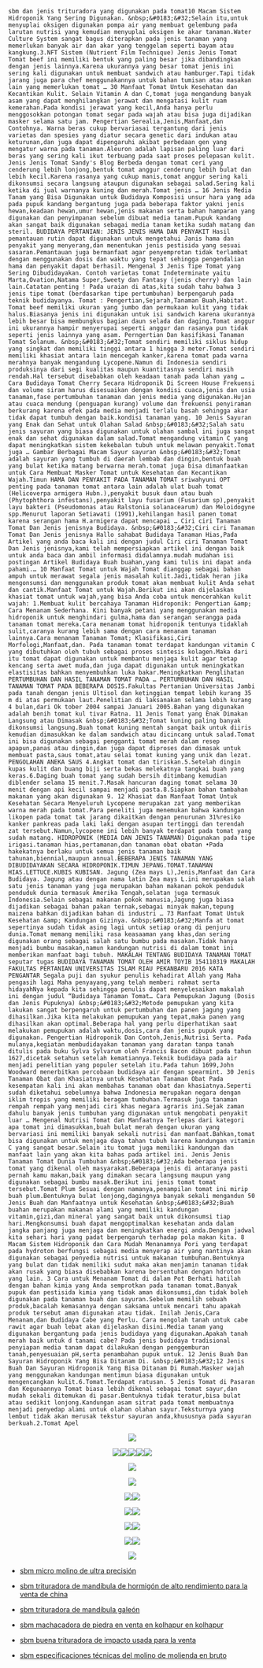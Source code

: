 
```
sbm dan jenis trituradora yang digunakan pada tomat10 Macam Sistem Hidroponik Yang Sering Digunakan. &nbsp;&#0183;&#32;Selain itu,untuk menyuplai oksigen digunakan pompa air yang membuat gelembung pada larutan nutrisi yang kemudian menyuplai oksigen ke akar tanaman.Water Culture System sangat bagus diterapkan pada jenis tanaman yang memerlukan banyak air dan akar yang tenggelam seperti bayam atau kangkung.3.NFT Sistem (Nutrient Film Technique) Jenis Jenis Tomat Tomat beef ini memiliki bentuk yang paling besar jika dibandingkan dengan jenis lainnya.Karena ukurannya yang besar tomat jenis ini sering kali digunakan untuk membuat sandwich atau hamburger.Tapi tidak jarang juga para chef menggunakannya untuk bahan tumisan atau masakan lain yang memerlukan tomat … 30 Manfaat Tomat Untuk Kesehatan dan Kecantikan Kulit. Selain Vitamin A dan C,tomat juga mengandung banyak asam yang dapat menghilangkan jerawat dan mengatasi kulit ruam kemerahan.Pada kondisi jerawat yang kecil,Anda hanya perlu menggosokkan potongan tomat segar pada wajah atau bisa juga dijadikan masker selama satu jam. Pengertian Serealia,Jenis,Manfaat,dan Contohnya. Warna beras cukup bervariasai tergantung dari jenis varietas dan spesies yang diatur secara genetic dari indukan atau keturunan,dan juga dapat dipengaruhi akibat perbedaan gen yang mengatur warna pada tanaman.Aleuron adalah lapisan paling luar dari beras yang sering kali ikut terbuang pada saat proses pelepasan kulit. Jenis Jenis Tomat Sandy's Blog Berbeda dengan tomat ceri yang cenderung lebih lonjong,bentuk tomat anggur cenderung lebih bulat dan lebih kecil.Karena rasanya yang cukup manis,tomat anggur sering kali dikonsumsi secara langsung ataupun digunakan sebagai salad.Sering kali ketika di jual warnanya kuning dan merah.Tomat jenis … 16 Jenis Media Tanam yang Bisa Digunakan untuk Budidaya Komposisi unsur hara yang ada pada pupuk kandang bergantung juga pada beberapa faktor yakni jenis hewan,keadaan hewan,umur hewan,jenis makanan serta bahan hamparan yang digunakan dan penyimpanan sebelum dibuat media tanam.Pupuk kandang akan sangat baik digunakan sebagai media tanam ketika sudah matang dan steril. BUDIDAYA PERTANIAN: JENIS JENIS HAMA DAN PENYAKIT Hasil pemantauan rutin dapat digunakan untuk mengetahui Janis hama dan penyakit yang menyerang,dan menentukan jenis pestisida yang sesuai sasaran.Pemantauan juga bermanfaat agar penyemprotan tidak terlambat dengan menggunakan dosis dan waktu yang tepat sehingga pengendalian hama dan penyakit dapat berhasil. Mengenal 3 Jenis Tipe Tomat yang Sering Dibudidayakan. Contoh varietas tomat Indeterminate yaitu Marta,Ovation,Natama Super,Sweety dan Fantasy (jenis cherry) dan lain lain.Catatan penting ! Pada uraian di atas,kita sudah tahu bahwa 3 jenis tipe tomat (berdasarkan tipe pertumbuhan) berpengaruh pada teknik budidayanya. Tomat : Pengertian,Sejarah,Tanaman Buah,Habitat. Tomat beef memiliki ukuran yang jumbo dan permukaan kulit yang tidak halus.Biasanya jenis ini digunakan untuk isi sandwich karena ukurannya lebih besar bisa membungkus bagian daun selada dan daging.Tomat anggur ini ukurannya hampir menyerupai seperti anggur dan rasanya pun tidak seperti jenis lainnya yang asam. Perngertian Dan kasifikasi Tanaman Tomat Solanum. &nbsp;&#0183;&#32;Tomat sendiri memiliki siklus hidup yang singkat dan memiliki tinggi antara 1 hingga 3 meter.Tomat sendiri memiliki khasiat antara lain mencegah kanker,karena tomat pada warna merahnya banyak mengandung Lycopene.Namun di Indonesia sendiri produksinya dari segi kualitas maupun kuantitasnya sendiri masih rendah.Hal tersebut disebabkan oleh keadaan tanah pada lahan yang … Cara Budidaya Tomat Cherry Secara Hidroponik Di Screen House Frekuensi dan volume siram harus disesuaikan dengan kondisi cuaca,jenis dan usia tanaman,fase pertumbuhan tanaman dan jenis media yang digunakan.Hujan atau cuaca mendung (penguapan kurang) volume dan frekuensi penyiraman berkurang karena efek pada media menjadi terlalu basah sehingga akar tidak dapat tumbuh dengan baik.kondisi tanaman yang. 10 Jenis Sayuran yang Enak dan Sehat untuk Olahan Salad &nbsp;&#0183;&#32;Salah satu jenis sayuran yang biasa digunakan untuk olahan sambal ini juga sangat enak dan sehat digunakan dalam salad.Tomat mengandung vitamin C yang dapat meningkatkan sistem kekebalan tubuh untuk melawan penyakit.Tomat juga … Gambar Berbagai Macam Sayur sayuran &nbsp;&#0183;&#32;Tomat adalah sayuran yang tumbuh di daerah lembab dan dingin,bentuk buah yang bulat ketika matang berwarna merah.tomat juga bisa dimanfaatkan untuk Cara Membuat Masker Tomat untuk Kesehatan dan Kecantikan Wajah.Timun HAMA DAN PENYAKIT PADA TANAMAN TOMAT sriwahyuni OPT penting pada tanaman tomat antara lain adalah ulat buah tomat (Helicoverpa armigera Hubn.),penyakit busuk daun atau buah (Phytophthora infestans),penyakit layu fusarium (Fusarium sp),penyakit layu bakteri (Pseudomonas atau Ralstonia solanacearum) dan Meloidogyne spp.Menurut laporan Setiawati (1991),kehilangan hasil panen tomat karena serangan hama H.armigera dapat mencapai … Ciri ciri Tanaman Tomat Dan Jenis jenisnya Budidaya. &nbsp;&#0183;&#32;Ciri ciri Tanaman Tomat Dan Jenis jenisnya Hallo sahabat Budidaya Tanaman Hias,Pada Artikel yang anda baca kali ini dengan judul Ciri ciri Tanaman Tomat Dan Jenis jenisnya,kami telah mempersiapkan artikel ini dengan baik untuk anda baca dan ambil informasi didalamnya.mudah mudahan isi postingan Artikel Budidaya Buah buahan,yang kami tulis ini dapat anda pahami.… 10 Manfaat Tomat untuk Wajah Tomat dianggap sebagai bahan ampuh untuk merawat segala jenis masalah kulit.Jadi,tidak heran jika mengonsumsi dan menggunakan produk tomat akan membuat kulit Anda sehat dan cantik.Manfaat Tomat untuk Wajah.Berikut ini akan dijelaskan khasiat tomat untuk wajah,yang bisa Anda coba untuk mencerahkan kulit wajah: 1.Membuat kulit bercahaya Tanaman Hidroponik: Pengertian &amp; Cara Menanam Sederhana. Kini banyak petani yang menggunakan media hidroponik untuk menghindari gulma,hama dan serangan serangga pada tanaman tomat mereka.Cara menanam tomat hidroponik tentunya tidaklah sulit,caranya kurang lebih sama dengan cara menanam tanaman lainnya.Cara menanam Tanaman Tomat; Klasifikasi,Ciri Morfologi,Manfaat,dan. Pada tanaman tomat terdapat kandungan vitamin C yang dibutuhkan oleh tubuh sebagai proses sintesis kolagen.Maka dari itu tomat dapat digunakan untuk membantu menjaga kulit agar tetap kencang serta awet muda,dan juga dapat digunakan untuk meningkatkan elastisitas bahkan menyembuhkan luka bakar.Meningkatkan Penglihatan PERTUMBUHAN DAN HASIL TANAMAN TOMAT PADA … PERTUMBUHAN DAN HASIL TANAMAN TOMAT PADA BEBERAPA DOSIS.Fakultas Pertanian Universitas Jambi pada tanah dengan jenis Ultisol dan ketinggian tempat lebih kurang 35 m di atas permukaan laut.Penelitian di laksanakan selama lebih kurang 4 bulan,dari Ok tober 2004 sampai Januari 2005.Bahan yang digunakan adalah benih tomat kul tivar Ratna. 11 Jenis Tomat yang Enak Dimakan Langsung atau Dimasak &nbsp;&#0183;&#32;Tomat kuning paling banyak dikonsumsi langsung.Buah tomat kuning mentah sangat baik untuk diiris kemudian dimasukkan ke dalam sandwich atau dicincang untuk salad.Tomat ini bisa digunakan sebagai pengganti tomat merah dalam resep apapun,panas atau dingin,dan juga dapat diproses dan dimasak untuk membuat pasta,saus tomat,atau selai tomat kuning yang unik dan lezat. PENGOLAHAN ANEKA SAUS 4.Angkat tomat dan tiriskan.5.Setelah dingin kupas kulit dan buang biji serta bekas melekatnya tangkai buah yang keras.6.Daging buah tomat yang sudah bersih ditimbang kemudian diblender selama 15 menit.7.Masak hancuran daging tomat selama 30 menit dengan api kecil sampai menjadi pasta.8.Siapkan bahan tambahan makanan yang akan digunakan 9. 12 Khasiat dan Manfaat Tomat Untuk Kesehatan Secara Menyeluruh Lycopene merupakan zat yang memberikan warna merah pada tomat.Para peneliti juga menemukan bahwa kandungan likopen pada tomat tak jarang dikaitkan dengan penurunan 31%resiko kanker pankreas pada laki laki dengan asupan tertinggi dan terendah zat tersebut.Namun,lycopene ini lebih banyak terdapat pada tomat yang sudah matang. HIDROPONIK (MEDIA DAN JENIS TANAMAN) Digunakan pada tipe irigasi.tanaman hias,pertamanan,dan tanaman obat obatan •Pada hakekatnya berlaku untuk semua jenis tanaman baik tahunan,biennial,maupun annual.BEBERAPA JENIS TANAMAN YANG DIBUDIDAYAKAN SECARA HIDROPONIK.TIMUN JEPANG.TOMAT.TANAMAN HIAS.LETTUCE.KUBIS KUBISAN. Jagung (Zea mays L),Jenis,Manfaat dan Cara Budidaya. Jagung atau dengan nama latin Zea mays L.ini merupakan salah satu jenis tanaman yang juga merupakan bahan makanan pokok penduduk penduduk dunia termasuk Amerika Tengah,selatan juga termasuk Indonesia.Selain sebagai makanan pokok manusia,Jagung juga biasa dijadikan sebagai bahan pakan ternak,sebagai minyak makan,tepung maizena bahkan dijadikan bahan di industri … 73 Manfaat Tomat Untuk Kesehatan &amp; Kandungan Gizinya. &nbsp;&#0183;&#32;Manfa at tomat sepertinya sudah tidak asing lagi untuk setiap orang di penjuru dunia.Tomat memang memiliki rasa keasaaman yang khas,dan sering digunakan orang sebagai salah satu bumbu pada masakan.Tidak hanya menjadi bumbu masakan,namun kandungan nutrisi di dalam tomat ini memberikan manfaat bagi tubuh. MAKALAH TENTANG BUDIDAYA TANAMAN TOMAT seputar tugas BUDIDAYA TANAMAN TOMAT OLEH AMIR TOYIB 154110319 MAKALAH FAKULTAS PERTANIAN UNIVERSITAS ISLAM RIAU PEKANBARU 2016 KATA PENGANTAR Segala puji dan syukur penulis kehadirat Allah yang Maha pengasih lagi Maha penyayang,yang telah memberi rahmat serta hidayahNya kepada kita sehingga penulis dapat menyelesaikan makalah ini dengan judul “Budidaya Tanaman Tomat… Cara Pemupukan Jagung (Dosis dan Jenis Pupuknya) &nbsp;&#0183;&#32;Metode pemupukan yang kita lakukan sangat berpengaruh untuk pertumbuhan dan panen jagung yang dihasilkan.Jika kita melakukan pemupukan yang tepat,maka panen yang dihasilkan akan optimal.Beberapa hal yang perlu diperhatikan saat melakukan pemupukan adalah waktu,dosis,cara dan jenis pupuk yang digunakan. Pengertian Hidroponik Dan Contoh,Jenis,Nutrisi Serta. Pada mulanya,kegiatan membudidayakan tanaman yang daratan tanpa tanah ditulis pada buku Sylva Sylvarum oleh Francis Bacon dibuat pada tahun 1627,dicetak setahun setelah kematiannya.Teknik budidaya pada air menjadi penelitian yang populer setelah itu.Pada tahun 1699,John Woodward menerbitkan percobaan budidaya air dengan spearmint. 30 Jenis Tanaman Obat dan Khasiatnya untuk Kesehatan Tanaman Obat Pada kesempatan kali ini akan membahas tanaman obat dan khasiatnya.Seperti sudah diketahui sebelumnya bahwa Indonesia merupakan negara dengan iklim tropis yang memiliki beragam tumbuhan.Termasuk juga tanaman rempah rempah yang menjadi ciri khas negara agraris ini.Sejak zaman dahulu banyak jenis tumbuhan yang digunakan untuk mengobati penyakit luar … Mengenal Nutrisi Tomat dan Manfaatnya Terlepas dari kategori apa tomat ini dimasukkan,buah bulat merah dengan ukuran yang bervariasi ini memiliki banyak sekali nutrisi dan manfaat.Bahkan,tomat bisa digunakan untuk menjaga daya tahan tubuh karena kandungan vitamin C yang sangat besar.Selain itu tomat juga memiliki kandungan dan manfaat lain yang akan kita bahas pada artikel ini. Jenis Jenis Tanaman Tomat Dunia Tumbuhan &nbsp;&#0183;&#32;Ada beberapa jenis tomat yang dikenal oleh masyarakat.Beberapa jenis di antaranya pasti pernah kamu makan,baik yang dimakan secara langsung maupun yang digunakan sebagai bumbu masak.Berikut ini jenis tomat tomat tersebut.Tomat Plum Sesuai dengan namanya,penampilan tomat ini mirip buah plum.Bentuknya bulat lonjong,dagingnya banyak sekali mengandun 50 Jenis Buah dan Manfaatnya untuk Kesehatan &nbsp;&#0183;&#32;Buah buahan merupakan makanan alami yang memiliki kandungan vitamin,gizi,dan mineral yang sangat baik untuk dikonsumsi tiap hari.Mengkonsumsi buah dapat mengoptimalkan kesehatan anda dalam jangka panjang juga menjaga dan meningkatkan energi anda.Dengan jadwal kita sehari hari yang padat berpengaruh terhadap pola makan kita. 8 Macam Sistem Hidroponik dan Cara Mudah Menanamnya Pori yang terdapat pada hydroton berfungsi sebagai media menyerap air yang nantinya akan digunakan sebagai penyedia nutrisi untuk makanan tumbuhan.Bentuknya yang bulat dan tidak memiliki sudut maka akan menjamin tanaman tidak akan rusak yang biasa disebabkan karena bersentuhan dengan hdroton yang lain. 3 Cara untuk Menanam Tomat di dalam Pot Berhati hatilah dengan bahan kimia yang Anda semprotkan pada tanaman tomat.Banyak pupuk dan pestisida kimia yang tidak aman dikonsumsi,dan tidak boleh digunakan pada tanaman buah dan sayuran.Sebelum memilih sebuah produk,bacalah kemasannya dengan saksama untuk mencari tahu apakah produk tersebut aman digunakan atau tidak. Inilah Jenis,Cara Menanam,dan Budidaya Cabe yang Perlu. Cara mengolah tanah untuk cabe rawit agar buah lebat akan dijelaskan disini.Media tanam yang digunakan bergantung pada jenis budidaya yang digunakan.Apakah tanah merah baik untuk d tanami cabe? Pada jenis budidaya tradisional penyiapan media tanam dapat dilakukan dengan penggemburan tanah,penyesuaian pH,serta penambahan pupuk untuk. 12 Jenis Buah Dan Sayuran Hidroponik Yang Bisa Ditanam Di. &nbsp;&#0183;&#32;12 Jenis Buah Dan Sayuran Hidroponik Yang Bisa Ditanam Di Rumah.Masker wajah yang menggunakan kandungan mentimun biasa digunakan untuk mengencangkan kulit.6.Tomat.Terdapat ratusan. 5 Jenis Tomat di Pasaran dan Kegunaannya Tomat biasa lebih dikenal sebagai tomat sayur,dan mudah sekali ditemukan di pasar.Bentuknya tidak teratur,bisa bulat atau sedikit lonjong.Kandungan asam sitrat pada tomat membuatnya menjadi penyedap alami untuk olahan olahan sayur.Teksturnya yang lembut tidak akan merusak tekstur sayuran anda,khususnya pada sayuran berkuah.2.Tomat Apel 
```

<div align="center">

<a href="https://es-crusher.shibang-china.com/github&k=sbm+dan+jenis+trituradora+yang+digunakan+pada+tomat"><img src="https://static.shibang-china.com/es/crusher/logo.jpg"></a>

<a href="https://es-crusher.shibang-china.com/github&k=sbm+dan+jenis+trituradora+yang+digunakan+pada+tomat"><img src="https://static.shibang-china.com/es/crusher/index.jpg"></a><a href="https://es-crusher.shibang-china.com/material.htmlgithub&k=sbm+dan+jenis+trituradora+yang+digunakan+pada+tomat"><img src="https://static.shibang-china.com/es/crusher/material.jpg"></a><a href="https://es-crusher.shibang-china.com/application.htmlgithub&k=sbm+dan+jenis+trituradora+yang+digunakan+pada+tomat"><img src="https://static.shibang-china.com/es/crusher/application.jpg"></a><a href="https://es-crusher.shibang-china.com/aboutus.htmlgithub&k=sbm+dan+jenis+trituradora+yang+digunakan+pada+tomat"><img src="https://static.shibang-china.com/es/crusher/aboutus.jpg"></a><a href="https://es-crusher.shibang-china.com/contact.htmlgithub&k=sbm+dan+jenis+trituradora+yang+digunakan+pada+tomat"><img src="https://static.shibang-china.com/es/crusher/contact.jpg"></a>

<a href="https://es-crusher.shibang-china.com/github&k=sbm+dan+jenis+trituradora+yang+digunakan+pada+tomat"><img src="https://static.shibang-china.com/es/crusher/banner.jpg"></a>

<a href="https://swt.shibang-china.com/github&k=sbm+dan+jenis+trituradora+yang+digunakan+pada+tomat"><img src="https://static.shibang-china.com/es/crusher/text.jpg"></a>

<a href="https://swt.shibang-china.com/github&k=sbm+dan+jenis+trituradora+yang+digunakan+pada+tomat"><img src="https://static.shibang-china.com/es/crusher/chat.jpg"></a><a href="https://es-crusher.shibang-china.com/contact.htmlgithub&k=sbm+dan+jenis+trituradora+yang+digunakan+pada+tomat"><img src="https://static.shibang-china.com/es/crusher/message.jpg"></a>

<a href="https://es-crusher.shibang-china.com/products/pe.htmlgithub&k=sbm+dan+jenis+trituradora+yang+digunakan+pada+tomat"><img src="https://static.shibang-china.com/es/crusher/pe.jpg"></a><a href="https://es-crusher.shibang-china.com/products/pf.htmlgithub&k=sbm+dan+jenis+trituradora+yang+digunakan+pada+tomat"><img src="https://static.shibang-china.com/es/crusher/pf.jpg"></a>

<a href="https://es-crusher.shibang-china.com/products/hpt.htmlgithub&k=sbm+dan+jenis+trituradora+yang+digunakan+pada+tomat"><img src="https://static.shibang-china.com/es/crusher/hpt.jpg"></a><a href="https://es-crusher.shibang-china.com/products/vsi.htmlgithub&k=sbm+dan+jenis+trituradora+yang+digunakan+pada+tomat"><img src="https://static.shibang-china.com/es/crusher/vsi.jpg"></a>

<a href="https://es-crusher.shibang-china.com/products/klv.htmlgithub&k=sbm+dan+jenis+trituradora+yang+digunakan+pada+tomat"><img src="https://static.shibang-china.com/es/crusher/klv.jpg"></a><a href="https://es-crusher.shibang-china.com/products/portable.htmlgithub&k=sbm+dan+jenis+trituradora+yang+digunakan+pada+tomat"><img src="https://static.shibang-china.com/es/crusher/portable.jpg"></a>

<a href="https://swt.shibang-china.com/github&k=sbm+dan+jenis+trituradora+yang+digunakan+pada+tomat"><img src="https://static.shibang-china.com/es/crusher/case.jpg"></a>

</div>


* [sbm micro molino de ultra precisión](sbm%20micro%20molino%20de%20ultra%20precisi%C3%B3n.md)

* [sbm trituradora de mandíbula de hormigón de alto rendimiento para la venta de china](sbm%20trituradora%20de%20mand%C3%ADbula%20de%20hormig%C3%B3n%20de%20alto%20rendimiento%20para%20la%20venta%20de%20china.md)

* [sbm trituradora de mandíbula galeón](sbm%20trituradora%20de%20mand%C3%ADbula%20gale%C3%B3n.md)

* [sbm machacadora de piedra en venta en kolhapur en kolhapur](sbm%20machacadora%20de%20piedra%20en%20venta%20en%20kolhapur%20en%20kolhapur.md)

* [sbm buena trituradora de impacto usada para la venta](sbm%20buena%20trituradora%20de%20impacto%20usada%20para%20la%20venta.md)

* [sbm especificaciones técnicas del molino de molienda en bruto](sbm%20especificaciones%20t%C3%A9cnicas%20del%20molino%20de%20molienda%20en%20bruto.md)
